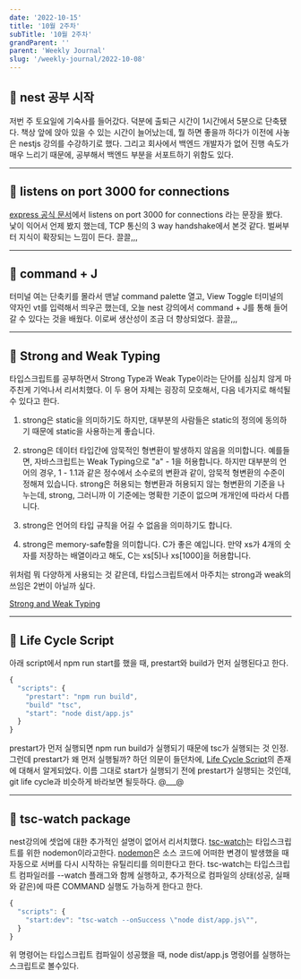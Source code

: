 ```yaml
---
date: '2022-10-15'
title: '10월 2주차'
subTitle: '10월 2주차'
grandParent: ''
parent: 'Weekly Journal'
slug: '/weekly-journal/2022-10-08'
---
```


## 📌 nest 공부 시작

저번 주 토요일에 기숙사를 들어갔다. 덕분에 출퇴근 시간이 1시간에서 5분으로 단축됐다. 책상 앞에 앉아 있을 수 있는 시간이 늘어났는데, 뭘 하면 좋을까 하다가 이전에 사놓은 nestjs 강의를 수강하기로 했다. 그리고 회사에서 백엔드 개발자가 없어 진행 속도가 매우 느리기 때문에, 공부해서 백엔드 부분을 서포트하기 위함도 있다.

---

## 📌 listens on port 3000 for connections

[express 공식 문서](https://expressjs.com/en/starter/hello-world.html)에서 listens on port 3000 for connections 라는 문장을 봤다. 낯이 익어서 언제 봤지 했는데, TCP 통신의 3 way handshake에서 본것 같다. 벌써부터 지식이 확장되는 느낌이 든다. 끌끌,,,

---

## 📌 command + J

터미널 여는 단축키를 몰라서 맨날 command palette 열고, View Toggle 터미널의 약자인 vt를 입력해서 띄우곤 했는데, 오늘 nest 강의에서 command + J를 통해 들어갈 수 있다는 것을 배웠다. 이로써 생산성이 조금 더 향상되었다. 끌끌,,,

---

## 📌 Strong and Weak Typing

타입스크립트를 공부하면서 Strong Type과 Weak Type이라는 단어를 심심치 않게 마주친게 기억나서 리서치했다. 이 두 용어 자체는 굉장히 모호해서, 다음 네가지로 해석될 수 있다고 한다.

1. strong은 static을 의미하기도 하지만, 대부분의 사람들은 static의 정의에 동의하기 때문에 static을 사용하는게 좋습니다.

2. strong은 데이터 타입간에 암묵적인 형변환이 발생하지 않음을 의미합니다. 예를들면, 자바스크립트는 Weak Typing으로 "a" - 1을 허용합니다. 하지만 대부분의 언어의 경우, 1 - 1.1과 같은 정수에서 소수로의 변환과 같이, 암묵적 형변환의 수준이 정해져 있습니다. strong은 허용되는 형변환과 허용되지 않는 형변환의 기준을 나누는데, strong, 그러니까 이 기준에는 명확한 기준이 없으며 개개인에 따라서 다릅니다.

3. strong은 언어의 타입 규칙을 어길 수 없음을 의미하기도 합니다.

4. strong은 memory-safe함을 의미합니다. C가 좋은 예입니다. 만약 xs가 4개의 숫자를 저장하는 배열이라고 해도, C는 xs[5]나 xs[1000]을 허용합니다.

위처럼 뭐 다양하게 사용되는 것 같은데, 타입스크립트에서 마주치는 strong과 weak의 쓰임은 2번이 아닐까 싶다.

[Strong and Weak Typing](https://www.destroyallsoftware.com/compendium/strong-and-weak-typing?share_key=6b0dd1ec18ab6102)

---

## 📌 Life Cycle Script

아래 script에서 npm run start를 했을 때, prestart와 build가 먼저 실행된다고 한다.

```javascript
{
  "scripts": {
    "prestart": "npm run build",
    "build" "tsc",
    "start": "node dist/app.js"
  }
}
```

prestart가 먼저 실행되면 npm run build가 실행되기 때문에 tsc가 실행되는 것 인정. 그런데 prestart가 왜 먼저 실행될까? 하던 의문이 들던차에, [Life Cycle Script](https://docs.npmjs.com/cli/v8/using-npm/scripts#life-cycle-scripts)의 존재에 대해서 알게되었다. 이름 그대로 start가 실행되기 전에 prestart가 실행되는 것인데, git life cycle과 비슷하게 바라보면 될듯하다. @\_\_\_@

---

## 📌 tsc-watch package

nest강의에 셋업에 대한 추가적인 설명이 없어서 리서치했다. [tsc-watch](https://www.npmjs.com/package/tsc-watch)는 타입스크립트를 위한 nodemon이라고한다. [nodemon](https://stackoverflow.com/a/54903712)은 소스 코드에 어떠한 변경이 발생했을 때 자동으로 서버를 다시 시작하는 유틸리티를 의미한다고 한다. tsc-watch는 타입스크립트 컴파일러를 --watch 플래그와 함께 실행하고, 추가적으로 컴파일의 상태(성공, 실패와 같은)에 따른 COMMAND 실행도 가능하게 한다고 한다.

```javascript
{
  "scripts": {
    "start:dev": "tsc-watch --onSuccess \"node dist/app.js\"",
  }
}
```

위 명령어는 타입스크립트 컴파일이 성공했을 때, node dist/app.js 명령어를 실행하는 스크립트로 볼수있다.

